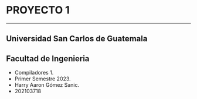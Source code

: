 # PROYECTO 1
___

## Universidad San Carlos de Guatemala

## Facultad de Ingenieria
* Compiladores 1.
* Primer Semestre 2023.
* Harry Aaron Gómez Sanic.
* 202103718
